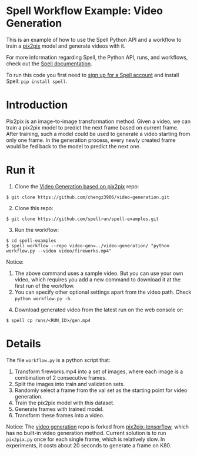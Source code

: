 # Spell Workflow Example: Video Generation
This is an example of how to use the Spell Python API and a workflow to train a [pix2pix](https://github.com/affinelayer/pix2pix-tensorflow) model and generate videos with it.

For more information regarding Spell, the Python API, runs, and workflows,
check out the [Spell documentation](https://spell.run/docs).

To run this code you first need to [sign up for a Spell account](https://web.spell.run/register)
and install Spell: `pip install spell`.

# Introduction
Pix2pix is an image-to-image transformation method. Given a video, we can train a pix2pix model to predict the next frame based on current frame. After training, such a model could be used to generate a video starting from only one frame. In the generation process, every newly created frame would be fed back to the model to predict the next one.

# Run it

1. Clone the [Video Generation based on pix2pix](https://github.com/chengz3906/video-generation) repo:
```ShellSession
$ git clone https://github.com/chengz3906/video-generation.git
```

2. Clone this repo:
```ShellSession
$ git clone https://github.com/spellrun/spell-examples.git
```

3. Run the workflow:
```ShellSession
$ cd spell-examples
$ spell workflow --repo video-gen=../video-generation/ "python workflow.py --video video/fireworks.mp4"
```
Notice: 
1) The above command uses a sample video. But you can use your own video, which requires you add a new command to download it at the first run of the workflow. 
2) You can specify other optional settings apart from the video path. Check `python workflow.py -h`.

4. Download generated video from the latest run on the web console or:
```ShellSession
$ spell cp runs/<RUN_ID>/gen.mp4
```

# Details

The file `workflow.py` is a python script that:
1. Transform fireworks.mp4 into a set of images, where each image is a combination of 2 consecutive frames.
2. Split the images into train and validation sets.
3. Randomly select a frame from the val set as the starting point for video generation.
4. Train the pix2pix model with this dataset.
5. Generate frames with trained model.
6. Transform these frames into a video.

Notice:
The [video generation](https://github.com/chengz3906/video-generation) repo is forked from [pix2pix-tensorflow](https://github.com/affinelayer/pix2pix-tensorflow), which has no built-in video generation method. Current solution is to run `pix2pix.py` once for each single frame, which is relatively slow. In experiments, it costs about 20 seconds to generate a frame on K80.